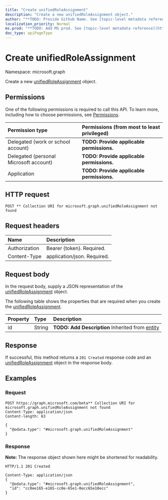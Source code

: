 ```yaml
---
title: "Create unifiedRoleAssignment"
description: "Create a new unifiedRoleAssignment object."
author: "**TODO: Provide Github Name. See [topic-level metadata reference](https://msgo.azurewebsites.net/add/document/guidelines/metadata.html#topic-level-metadata)**"
localization_priority: Normal
ms.prod: "**TODO: Add MS prod. See [topic-level metadata reference](https://msgo.azurewebsites.net/add/document/guidelines/metadata.html#topic-level-metadata)**"
doc_type: apiPageType
---
```


# Create unifiedRoleAssignment
Namespace: microsoft.graph

Create a new [unifiedRoleAssignment](../resources/unifiedroleassignment.md) object.

## Permissions
One of the following permissions is required to call this API. To learn more, including how to choose permissions, see [Permissions](/graph/permissions-reference).

|Permission type|Permissions (from most to least privileged)|
|:---|:---|
|Delegated (work or school account)|**TODO: Provide applicable permissions.**|
|Delegated (personal Microsoft account)|**TODO: Provide applicable permissions.**|
|Application|**TODO: Provide applicable permissions.**|

## HTTP request

<!-- {
  "blockType": "ignored"
}
-->
``` http
POST ** Collection URI for microsoft.graph.unifiedRoleAssignment not found
```

## Request headers
|Name|Description|
|:---|:---|
|Authorization|Bearer {token}. Required.|
|Content-Type|application/json. Required.|

## Request body
In the request body, supply a JSON representation of the [unifiedRoleAssignment](../resources/unifiedroleassignment.md) object.

The following table shows the properties that are required when you create the [unifiedRoleAssignment](../resources/unifiedroleassignment.md).

|Property|Type|Description|
|:---|:---|:---|
|id|String|**TODO: Add Description** Inherited from [entity](../resources/entity.md)|



## Response

If successful, this method returns a `201 Created` response code and an [unifiedRoleAssignment](../resources/unifiedroleassignment.md) object in the response body.

## Examples

### Request
<!-- {
  "blockType": "request",
  "name": "create_unifiedroleassignment_from_"
}
-->
``` http
POST https://graph.microsoft.com/beta** Collection URI for microsoft.graph.unifiedRoleAssignment not found
Content-Type: application/json
Content-length: 63

{
  "@odata.type": "#microsoft.graph.unifiedRoleAssignment"
}
```


### Response
**Note:** The response object shown here might be shortened for readability.
<!-- {
  "blockType": "response",
  "truncated": true,
  "@odata.type": "microsoft.graph.unifiedRoleAssignment"
}
-->
``` http
HTTP/1.1 201 Created

Content-Type: application/json
{
  "@odata.type": "#microsoft.graph.unifiedRoleAssignment",
  "id": "cc0ee165-e165-cc0e-65e1-0ecc65e10ecc"
}
```

